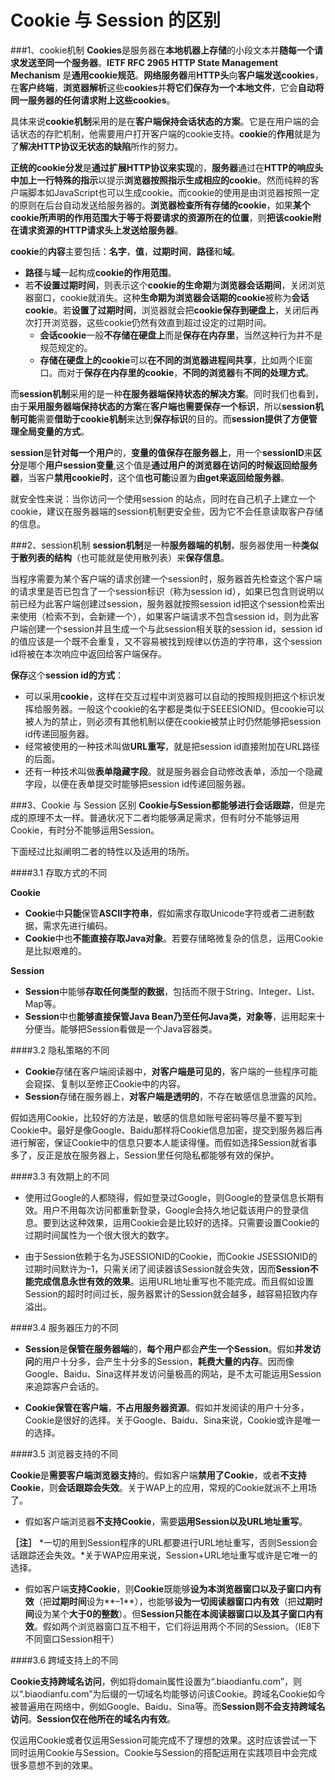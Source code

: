 Cookie 与 Session 的区别
=====================

###1、cookie机制
**Cookies**是服务器在**本地机器上存储**的小段文本并**随每一个请求发送至同一个服务器**。**IETF RFC 2965 HTTP State Management Mechanism** 是**通用cookie规范**。**网络服务器**用**HTTP头**向**客户端发送cookies**，在**客户终端**，**浏览器解析**这些**cookies**并**将它们保存为一个本地文件**，它会**自动将同一服务器的任何请求附上这些cookies**。

具体来说**cookie机制**采用的是在**客户端保持会话状态的方案**。它是在用户端的会话状态的存贮机制，他需要用户打开客户端的cookie支持。**cookie**的**作用**就是为了**解决HTTP协议无状态的缺陷**所作的努力。

**正统的cookie分发**是**通过扩展HTTP协议来实现**的，**服务器**通过在**HTTP的响应头中加上一行特殊的指示**以提示**浏览器按照指示生成相应的cookie**。然而纯粹的客户端脚本如JavaScript也可以生成cookie。而cookie的使用是由浏览器按照一定的原则在后台自动发送给服务器的。**浏览器检查所有存储的cookie**，如果**某个cookie所声明的作用范围大于等于将要请求的资源所在的位置**，则**把该cookie附在请求资源的HTTP请求头上发送给服务器**。

**cookie**的**内容**主要包括：**名字**，**值**，**过期时间**，**路径**和**域**。
- **路径**与**域**一起构成**cookie的作用范围**。
- 若**不设置过期时间**，则表示这个**cookie的生命期**为**浏览器会话期间**，关闭浏览器窗口，cookie就消失。这种**生命期为浏览器会话期的cookie**被称为**会话cookie**。若**设置了过期时间**，浏览器就会把**cookie保存到硬盘上**，关闭后再次打开浏览器，这些cookie仍然有效直到超过设定的过期时间。
	- **会话cookie**一般**不存储在硬盘上**而是**保存在内存里**，当然这种行为并不是规范规定的。
	- **存储在硬盘上的cookie**可以**在不同的浏览器进程间共享**，比如两个IE窗口。而对于**保存在内存里的cookie**，**不同的浏览器**有**不同的处理方式**。

而**session机制**采用的是一种**在服务器端保持状态的解决方案**。同时我们也看到，由于**采用服务器端保持状态的方案**在**客户端也需要保存一个标识**，所以**session机制可能**需要**借助于cookie机制**来达到**保存标识**的目的。而**session提供了方便管理全局变量的方式**。

**session**是**针对每一个用户**的，**变量的值保存在服务器上**，用一个**sessionID**来**区分**是哪个**用户session变量**,这个值是**通过用户的浏览器在访问的时候返回给服务器**，当客户**禁用cookie时**，这个值**也可能**设置为**由get来返回给服务器**。

就安全性来说：当你访问一个使用session 的站点，同时在自己机子上建立一个cookie，建议在服务器端的session机制更安全些，因为它不会任意读取客户存储的信息。

###2、session机制
**session机制**是一种**服务器端的机制**，服务器使用一种**类似于散列表的结构**（也可能就是使用散列表）来**保存信息**。

当程序需要为某个客户端的请求创建一个session时，服务器首先检查这个客户端的请求里是否已包含了一个session标识（称为session id），如果已包含则说明以前已经为此客户端创建过session，服务器就按照session id把这个session检索出来使用（检索不到，会新建一个），如果客户端请求不包含session id，则为此客户端创建一个session并且生成一个与此session相关联的session id，session id的值应该是一个既不会重复，又不容易被找到规律以仿造的字符串，这个session id将被在本次响应中返回给客户端保存。

**保存**这个**session id的方式**：
- 可以采用**cookie**，这样在交互过程中浏览器可以自动的按照规则把这个标识发挥给服务器。一般这个cookie的名字都是类似于SEEESIONID。但cookie可以被人为的禁止，则必须有其他机制以便在cookie被禁止时仍然能够把session id传递回服务器。
- 经常被使用的一种技术叫做**URL重写**，就是把session id直接附加在URL路径的后面。
- 还有一种技术叫做**表单隐藏字段**。就是服务器会自动修改表单，添加一个隐藏字段，以便在表单提交时能够把session id传递回服务器。



###3、Cookie 与 Session 区别
**Cookie与Session都能够进行会话跟踪**，但是完成的原理不太一样。普通状况下二者均能够满足需求，但有时分不能够运用Cookie，有时分不能够运用Session。

下面经过比拟阐明二者的特性以及适用的场所。

####3.1 存取方式的不同

**Cookie**

- **Cookie**中**只能**保管**ASCII字符串**，假如需求存取Unicode字符或者二进制数据，需求先进行编码。
- **Cookie**中也**不能直接存取Java对象**。若要存储略微复杂的信息，运用Cookie是比拟艰难的。

**Session**

- **Session**中能够**存取任何类型的数据**，包括而不限于String、Integer、List、Map等。
- **Session**中也**能够直接保管Java Bean乃至任何Java类，对象等**，运用起来十分便当。能够把Session看做是一个Java容器类。

####3.2 隐私策略的不同

- **Cookie**存储在客户端阅读器中，**对客户端是可见的**，客户端的一些程序可能会窥探、复制以至修正Cookie中的内容。
- **Session**存储在服务器上，**对客户端是透明的**，不存在敏感信息泄露的风险。

假如选用Cookie，比较好的方法是，敏感的信息如账号密码等尽量不要写到Cookie中。最好是像Google、Baidu那样将Cookie信息加密，提交到服务器后再进行解密，保证Cookie中的信息只要本人能读得懂。而假如选择Session就省事多了，反正是放在服务器上，Session里任何隐私都能够有效的保护。

####3.3 有效期上的不同

- 使用过Google的人都晓得，假如登录过Google，则Google的登录信息长期有效。用户不用每次访问都重新登录，Google会持久地记载该用户的登录信息。要到达这种效果，运用Cookie会是比较好的选择。只需要设置Cookie的过期时间属性为一个很大很大的数字。

- 由于Session依赖于名为JSESSIONID的Cookie，而Cookie JSESSIONID的过期时间默许为–1，只需关闭了阅读器该Session就会失效，因而**Session不能完成信息永世有效的效果**。运用URL地址重写也不能完成。而且假如设置Session的超时时间过长，服务器累计的Session就会越多，越容易招致内存溢出。

####3.4 服务器压力的不同

- **Session**是**保管在服务器端**的，**每个用户**都会**产生一个Session**。假如**并发访问**的用户十分多，会产生十分多的Session，**耗费大量的内存**。因而像Google、Baidu、Sina这样并发访问量极高的网站，是不太可能运用Session来追踪客户会话的。

- **Cookie保管在客户端**，**不占用服务器资源**。假如并发阅读的用户十分多，Cookie是很好的选择。关于Google、Baidu、Sina来说，Cookie或许是唯一的选择。

####3.5 浏览器支持的不同

**Cookie**是**需要客户端浏览器支持**的。假如客户端**禁用了Cookie**，或者**不支持Cookie**，则**会话跟踪会失效**。关于WAP上的应用，常规的Cookie就派不上用场了。

- 假如客户端浏览器**不支持Cookie**，需要**运用Session以及URL地址重写**。

**［注］** *一切的用到Session程序的URL都要进行URL地址重写，否则Session会话跟踪还会失效。*关于WAP应用来说，Session+URL地址重写或许是它唯一的选择。

- 假如客户端**支持Cookie**，则**Cookie**既能够**设为本浏览器窗口以及子窗口内有效**（把**过期时间**设为**–1**），也能够**设为一切阅读器窗口内有效**（把**过期时间**设为某个**大于0的整数**）。但**Session只能在本阅读器窗口以及其子窗口内有效**。假如两个浏览器窗口互不相干，它们将运用两个不同的Session。（IE8下不同窗口Session相干）

####3.6 跨域支持上的不同

**Cookie支持跨域名访问**，例如将domain属性设置为“.biaodianfu.com”，则以“.biaodianfu.com”为后缀的一切域名均能够访问该Cookie。跨域名Cookie如今被普遍用在网络中，例如Google、Baidu、Sina等。而**Session则不会支持跨域名访问**。**Session仅在他所在的域名内有效**。

仅运用Cookie或者仅运用Session可能完成不了理想的效果。这时应该尝试一下同时运用Cookie与Session。Cookie与Session的搭配运用在实践项目中会完成很多意想不到的效果。